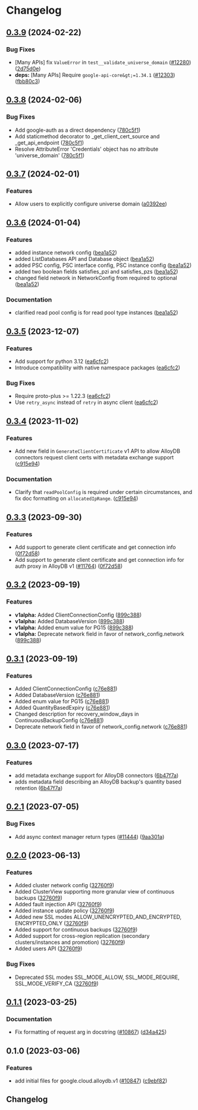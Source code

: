 # Changelog

## [0.3.9](https://github.com/googleapis/google-cloud-python/compare/google-cloud-alloydb-v0.3.8...google-cloud-alloydb-v0.3.9) (2024-02-22)


### Bug Fixes

* [Many APIs] fix `ValueError` in `test__validate_universe_domain` ([#12280](https://github.com/googleapis/google-cloud-python/issues/12280)) ([2d75d0e](https://github.com/googleapis/google-cloud-python/commit/2d75d0e67ca4cccddc688bd37c14ac80564a2e65))
* **deps:** [Many APIs] Require `google-api-core&gt;=1.34.1` ([#12303](https://github.com/googleapis/google-cloud-python/issues/12303)) ([fbb80c3](https://github.com/googleapis/google-cloud-python/commit/fbb80c32f7db91e25bd1cc30966f630728ff6d6a))

## [0.3.8](https://github.com/googleapis/google-cloud-python/compare/google-cloud-alloydb-v0.3.7...google-cloud-alloydb-v0.3.8) (2024-02-06)


### Bug Fixes

* Add google-auth as a direct dependency ([780c5f1](https://github.com/googleapis/google-cloud-python/commit/780c5f15d4099da6b5c3b966267bc7d7c63d6303))
* Add staticmethod decorator to _get_client_cert_source and _get_api_endpoint ([780c5f1](https://github.com/googleapis/google-cloud-python/commit/780c5f15d4099da6b5c3b966267bc7d7c63d6303))
* Resolve AttributeError 'Credentials' object has no attribute 'universe_domain' ([780c5f1](https://github.com/googleapis/google-cloud-python/commit/780c5f15d4099da6b5c3b966267bc7d7c63d6303))

## [0.3.7](https://github.com/googleapis/google-cloud-python/compare/google-cloud-alloydb-v0.3.6...google-cloud-alloydb-v0.3.7) (2024-02-01)


### Features

* Allow users to explicitly configure universe domain ([a0392ee](https://github.com/googleapis/google-cloud-python/commit/a0392eeb59fcc6ea7c55283110b92aa24a4d40a0))

## [0.3.6](https://github.com/googleapis/google-cloud-python/compare/google-cloud-alloydb-v0.3.5...google-cloud-alloydb-v0.3.6) (2024-01-04)


### Features

* added instance network config ([bea1a52](https://github.com/googleapis/google-cloud-python/commit/bea1a52adf0717b7656764ac0f0f6f5fa13d0338))
* added ListDatabases API and Database object ([bea1a52](https://github.com/googleapis/google-cloud-python/commit/bea1a52adf0717b7656764ac0f0f6f5fa13d0338))
* added PSC config, PSC interface config, PSC instance config ([bea1a52](https://github.com/googleapis/google-cloud-python/commit/bea1a52adf0717b7656764ac0f0f6f5fa13d0338))
* added two boolean fields satisfies_pzi and satisfies_pzs ([bea1a52](https://github.com/googleapis/google-cloud-python/commit/bea1a52adf0717b7656764ac0f0f6f5fa13d0338))
* changed field network in NetworkConfig from required to optional ([bea1a52](https://github.com/googleapis/google-cloud-python/commit/bea1a52adf0717b7656764ac0f0f6f5fa13d0338))


### Documentation

* clarified read pool config is for read pool type instances ([bea1a52](https://github.com/googleapis/google-cloud-python/commit/bea1a52adf0717b7656764ac0f0f6f5fa13d0338))

## [0.3.5](https://github.com/googleapis/google-cloud-python/compare/google-cloud-alloydb-v0.3.4...google-cloud-alloydb-v0.3.5) (2023-12-07)


### Features

* Add support for python 3.12 ([ea6cfc2](https://github.com/googleapis/google-cloud-python/commit/ea6cfc2f86e77757b8cb05f7fd0d9c0b7ccaf7cf))
* Introduce compatibility with native namespace packages ([ea6cfc2](https://github.com/googleapis/google-cloud-python/commit/ea6cfc2f86e77757b8cb05f7fd0d9c0b7ccaf7cf))


### Bug Fixes

* Require proto-plus &gt;= 1.22.3 ([ea6cfc2](https://github.com/googleapis/google-cloud-python/commit/ea6cfc2f86e77757b8cb05f7fd0d9c0b7ccaf7cf))
* Use `retry_async` instead of `retry` in async client ([ea6cfc2](https://github.com/googleapis/google-cloud-python/commit/ea6cfc2f86e77757b8cb05f7fd0d9c0b7ccaf7cf))

## [0.3.4](https://github.com/googleapis/google-cloud-python/compare/google-cloud-alloydb-v0.3.3...google-cloud-alloydb-v0.3.4) (2023-11-02)


### Features

* Add new field in `GenerateClientCertificate` v1 API to allow AlloyDB connectors request client certs with metadata exchange support ([c915e94](https://github.com/googleapis/google-cloud-python/commit/c915e94f26dbbacafed1256fe9c35a7b0590c166))


### Documentation

* Clarify that `readPoolConfig` is required under certain circumstances, and fix doc formatting on `allocatedIpRange`. ([c915e94](https://github.com/googleapis/google-cloud-python/commit/c915e94f26dbbacafed1256fe9c35a7b0590c166))

## [0.3.3](https://github.com/googleapis/google-cloud-python/compare/google-cloud-alloydb-v0.3.2...google-cloud-alloydb-v0.3.3) (2023-09-30)


### Features

* Add support to generate client certificate and get connection info ([0f72d58](https://github.com/googleapis/google-cloud-python/commit/0f72d586cebe5d6bb7e127aded5eb49dcc2ca8d9))
* Add support to generate client certificate and get connection info for auth proxy in AlloyDB v1 ([#11764](https://github.com/googleapis/google-cloud-python/issues/11764)) ([0f72d58](https://github.com/googleapis/google-cloud-python/commit/0f72d586cebe5d6bb7e127aded5eb49dcc2ca8d9))

## [0.3.2](https://github.com/googleapis/google-cloud-python/compare/google-cloud-alloydb-v0.3.1...google-cloud-alloydb-v0.3.2) (2023-09-19)


### Features

* **v1alpha:** Added ClientConnectionConfig ([899c388](https://github.com/googleapis/google-cloud-python/commit/899c388ff5cc6986c4e18fa82babb57f66bb38ce))
* **v1alpha:** Added DatabaseVersion ([899c388](https://github.com/googleapis/google-cloud-python/commit/899c388ff5cc6986c4e18fa82babb57f66bb38ce))
* **v1alpha:** Added enum value for PG15 ([899c388](https://github.com/googleapis/google-cloud-python/commit/899c388ff5cc6986c4e18fa82babb57f66bb38ce))
* **v1alpha:** Deprecate network field in favor of network_config.network ([899c388](https://github.com/googleapis/google-cloud-python/commit/899c388ff5cc6986c4e18fa82babb57f66bb38ce))

## [0.3.1](https://github.com/googleapis/google-cloud-python/compare/google-cloud-alloydb-v0.3.0...google-cloud-alloydb-v0.3.1) (2023-09-19)


### Features

* Added ClientConnectionConfig ([c76e881](https://github.com/googleapis/google-cloud-python/commit/c76e88194ea5ae3851cdd61071bc9e8106ae1571))
* Added DatabaseVersion ([c76e881](https://github.com/googleapis/google-cloud-python/commit/c76e88194ea5ae3851cdd61071bc9e8106ae1571))
* Added enum value for PG15 ([c76e881](https://github.com/googleapis/google-cloud-python/commit/c76e88194ea5ae3851cdd61071bc9e8106ae1571))
* Added QuantityBasedExpiry ([c76e881](https://github.com/googleapis/google-cloud-python/commit/c76e88194ea5ae3851cdd61071bc9e8106ae1571))
* Changed description for recovery_window_days in ContinuousBackupConfig ([c76e881](https://github.com/googleapis/google-cloud-python/commit/c76e88194ea5ae3851cdd61071bc9e8106ae1571))
* Deprecate network field in favor of network_config.network ([c76e881](https://github.com/googleapis/google-cloud-python/commit/c76e88194ea5ae3851cdd61071bc9e8106ae1571))

## [0.3.0](https://github.com/googleapis/google-cloud-python/compare/google-cloud-alloydb-v0.2.1...google-cloud-alloydb-v0.3.0) (2023-07-17)


### Features

* add metadata exchange support for AlloyDB connectors ([6b47f7a](https://github.com/googleapis/google-cloud-python/commit/6b47f7af5edb5db7a9e909e3c7ebd0d34296facb))
* adds metadata field describing an AlloyDB backup's quantity based retention ([6b47f7a](https://github.com/googleapis/google-cloud-python/commit/6b47f7af5edb5db7a9e909e3c7ebd0d34296facb))

## [0.2.1](https://github.com/googleapis/google-cloud-python/compare/google-cloud-alloydb-v0.2.0...google-cloud-alloydb-v0.2.1) (2023-07-05)


### Bug Fixes

* Add async context manager return types ([#11444](https://github.com/googleapis/google-cloud-python/issues/11444)) ([9aa301a](https://github.com/googleapis/google-cloud-python/commit/9aa301ae6ca3080cae286a19de9cdc1b796ab37d))

## [0.2.0](https://github.com/googleapis/google-cloud-python/compare/google-cloud-alloydb-v0.1.1...google-cloud-alloydb-v0.2.0) (2023-06-13)


### Features

* Added cluster network config ([32760f9](https://github.com/googleapis/google-cloud-python/commit/32760f95a3bee3571a5cb5b22ffd7e8f666663f1))
* Added ClusterView supporting more granular view of continuous backups ([32760f9](https://github.com/googleapis/google-cloud-python/commit/32760f95a3bee3571a5cb5b22ffd7e8f666663f1))
* Added fault injection API ([32760f9](https://github.com/googleapis/google-cloud-python/commit/32760f95a3bee3571a5cb5b22ffd7e8f666663f1))
* Added instance update policy ([32760f9](https://github.com/googleapis/google-cloud-python/commit/32760f95a3bee3571a5cb5b22ffd7e8f666663f1))
* Added new SSL modes ALLOW_UNENCRYPTED_AND_ENCRYPTED, ENCRYPTED_ONLY ([32760f9](https://github.com/googleapis/google-cloud-python/commit/32760f95a3bee3571a5cb5b22ffd7e8f666663f1))
* Added support for continuous backups ([32760f9](https://github.com/googleapis/google-cloud-python/commit/32760f95a3bee3571a5cb5b22ffd7e8f666663f1))
* Added support for cross-region replication (secondary clusters/instances and promotion) ([32760f9](https://github.com/googleapis/google-cloud-python/commit/32760f95a3bee3571a5cb5b22ffd7e8f666663f1))
* Added users API ([32760f9](https://github.com/googleapis/google-cloud-python/commit/32760f95a3bee3571a5cb5b22ffd7e8f666663f1))


### Bug Fixes

* Deprecated SSL modes SSL_MODE_ALLOW, SSL_MODE_REQUIRE, SSL_MODE_VERIFY_CA ([32760f9](https://github.com/googleapis/google-cloud-python/commit/32760f95a3bee3571a5cb5b22ffd7e8f666663f1))

## [0.1.1](https://github.com/googleapis/google-cloud-python/compare/google-cloud-alloydb-v0.1.0...google-cloud-alloydb-v0.1.1) (2023-03-25)


### Documentation

* Fix formatting of request arg in docstring ([#10867](https://github.com/googleapis/google-cloud-python/issues/10867)) ([d34a425](https://github.com/googleapis/google-cloud-python/commit/d34a425f7d0f02bebaf20d24b725b8c25c699697))

## 0.1.0 (2023-03-06)


### Features

* add initial files for google.cloud.alloydb.v1 ([#10847](https://github.com/googleapis/google-cloud-python/issues/10847)) ([c9ebf82](https://github.com/googleapis/google-cloud-python/commit/c9ebf8298d0164d382c278a1a8c95cccc3dd7491))

## Changelog
